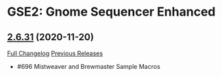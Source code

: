 # GSE2: Gnome Sequencer Enhanced

## [2.6.31](https://github.com/TimothyLuke/GnomeSequencer-Enhanced/tree/2.6.31) (2020-11-20)
[Full Changelog](https://github.com/TimothyLuke/GnomeSequencer-Enhanced/compare/2.6.30...2.6.31) [Previous Releases](https://github.com/TimothyLuke/GnomeSequencer-Enhanced/releases)

- #696 Mistweaver and Brewmaster Sample Macros  
